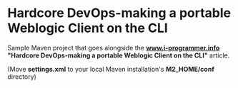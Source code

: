
Hardcore DevOps-making a portable Weblogic Client on the CLI
===================

Sample Maven project that goes alongside the **www.i-programmer.info "Hardcore DevOps-making a portable Weblogic Client on the CLI"** article. 

(Move **settings.xml** to your local Maven installation's  **M2_HOME/conf** directory)



